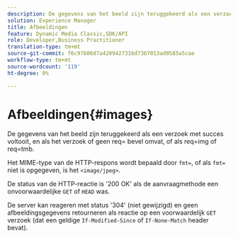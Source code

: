 ```yaml
---
description: De gegevens van het beeld zijn teruggekeerd als een verzoek met succes voltooit, en als het verzoek of geen req= bevel omvat, of als req=img of req=tmb.
solution: Experience Manager
title: Afbeeldingen
feature: Dynamic Media Classic,SDK/API
role: Developer,Business Practitioner
translation-type: tm+mt
source-git-commit: f6c97606d7a4209427316d7367013ad9585a5cae
workflow-type: tm+mt
source-wordcount: '119'
ht-degree: 0%

---
```



# Afbeeldingen{#images}

De gegevens van het beeld zijn teruggekeerd als een verzoek met succes voltooit, en als het verzoek of geen req= bevel omvat, of als req=img of req=tmb.

Het MIME-type van de HTTP-respons wordt bepaald door `fmt=`, of als `fmt=` niet is opgegeven, is het `<image/jpeg>`.

De status van de HTTP-reactie is &#39;200 OK&#39; als de aanvraagmethode een onvoorwaardelijke `GET` of `HEAD` was.

De server kan reageren met status &#39;304&#39; (niet gewijzigd) en geen afbeeldingsgegevens retourneren als reactie op een voorwaardelijk `GET` verzoek (dat een geldige `If-Modified-Since` of `If-None-Match` header bevat).
